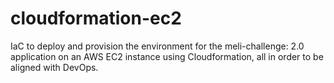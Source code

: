 # cloudformation-ec2
IaC to deploy and provision the environment for the meli-challenge: 2.0 application on an AWS EC2 instance using Cloudformation, all in order to be aligned with DevOps.
